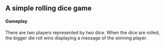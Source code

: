 ## A simple rolling dice game 

#### Gameplay

There are two players represented by two dice. When the dice are rolled, the bigger die roll wins displaying a message of the winning player.

